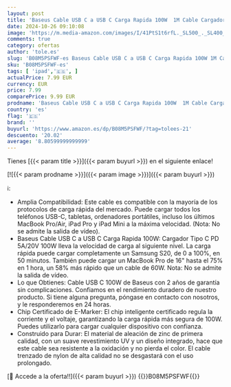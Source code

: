```yaml
---
layout: post
title: 'Baseus Cable USB C a USB C Carga Rapida 100W  1M Cable Cargador Tipo C PD 5A QC 4.0  Nylon Cable USBC para de Movil Android  MacBook Air/Pro  iPad Pro 12.9/11/Air/Mini  Samsung Galaxy S22/21/20'
date: 2024-10-26 09:10:08
image: 'https://m.media-amazon.com/images/I/41PtS1t6rfL._SL500_._SL400_.jpg'
comments: true
category: ofertas
author: 'tole.es'
slug: 'B08M5PSFWF-es Baseus Cable USB C a USB C Carga Rapida 100W 1M Cable...'
sku: 'B08M5PSFWF-es'
tags: [ 'ipad','🇪🇸', ]
actualPrice: 7.99 EUR
currency: EUR
price: 7.99
comparePrice: 9.99 EUR
prodname: 'Baseus Cable USB C a USB C Carga Rapida 100W  1M Cable Cargador Tipo C PD 5A QC 4.0  Nylon Cable USBC para de Movil Android  MacBook Air/Pro  iPad Pro 12.9/11/Air/Mini  Samsung Galaxy S22/21/20'
country: 'es'
flag: '🇪🇸'
brand: ''
buyurl: 'https://www.amazon.es/dp/B08M5PSFWF/?tag=tolees-21'
descuento: '20.02'
average: '8.80599999999999'
---
```


Tienes [{{< param title >}}]({{< param buyurl >}}) en el siguiente enlace!

[![{{< param prodname >}}]({{< param image >}})]({{< param buyurl >}})

ℹ️:

- Amplia Compatibilidad: Este cable es compatible con la mayoría de los protocolos de carga rápida del mercado. Puede cargar todos los teléfonos USB-C, tabletas, ordenadores portátiles, incluso los últimos MacBook Pro/Air, iPad Pro y iPad Mini a la máxima velocidad. (Nota: No se admite la salida de vídeo).
- Baseus Cable USB C a USB C Carga Rapida 100W: Cargador Tipo C PD 5A/20V 100W lleva la velocidad de carga al siguiente nivel. La carga rápida puede cargar completamente un Samsung S20, de 0 a 100%, en 50 minutos. También puede cargar un MacBook Pro de 16" hasta el 75% en 1 hora, un 58% más rápido que un cable de 60W. Nota: No se admite la salida de vídeo.
- Lo que Obtienes: Cable USB C 100W de Baseus con 2 años de garantía sin complicaciones. Confiamos en el rendimiento duradero de nuestro producto. Si tiene alguna pregunta, póngase en contacto con nosotros, y le responderemos en 24 horas.
- Chip Certificado de E-Marker: El chip inteligente certificado regula la corriente y el voltaje, garantizando la carga rápida más segura de 100W. Puedes utilizarlo para cargar cualquier dispositivo con confianza.
- Construido para Durar: El material de aleación de zinc de primera calidad, con un suave revestimiento UV y un diseño integrado, hace que este cable sea resistente a la oxidación y no pierda el color. El cable trenzado de nylon de alta calidad no se desgastará con el uso prolongado.

[🛒 Accede a la oferta!!]({{< param buyurl >}})
{{<world>}}B08M5PSFWF{{</world>}}
